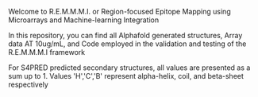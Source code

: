 Welcome to R.E.M.M.M.I. or Region-focused Epitope Mapping using Microarrays and Machine-learning Integration

In this repository, you can find all Alphafold generated structures, Array data AT 10ug/mL, and Code employed in the validation and testing of the R.E.M.M.M.I framework

For S4PRED predicted secondary structures, all values are presented as a sum up to 1. Values 'H','C','B' represent alpha-helix, coil, and beta-sheet respectively
